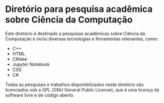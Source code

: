 <!DOCTYPE html>
<html>
  <head>
  </head>
  <body>
    <h1>Diretório para pesquisa acadêmica sobre Ciência da Computação</h1>
    <p>Este diretório é destinado a pesquisas acadêmicas sobre Ciência da Computação e inclui diversas tecnologias e ferramentas relevantes, como:</p>
    <ul>
      <li>C++</li>
      <li>HTML</li>
      <li>CMake</li>
      <li>Jupyter Notebook</li>
      <li>CSS</li>
      <li>C#</li>
    </ul>
    <p>Todas as pesquisas e trabalhos disponibilizados neste diretório são licenciados sob a GPL (GNU General Public License), que é uma licença de software livre e de código aberto.</p>
  </body>
</html>
